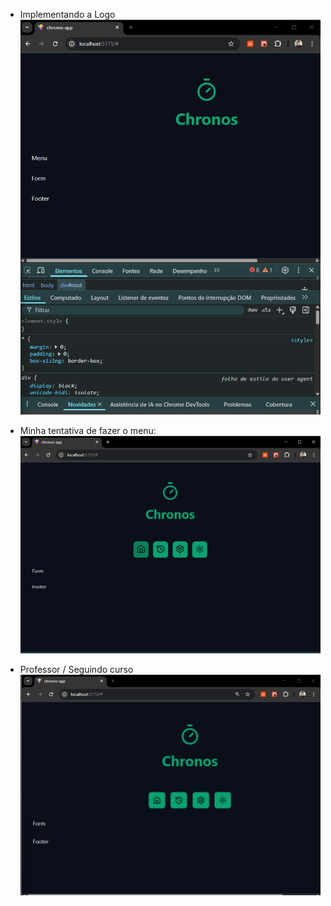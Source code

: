 - Implementando a Logo ![alt text](preview/image.png)

- Minha tentativa de fazer o menu: ![alt text](preview/image2.png)

- Professor / Seguindo curso ![alt text](preview/image3.png)
